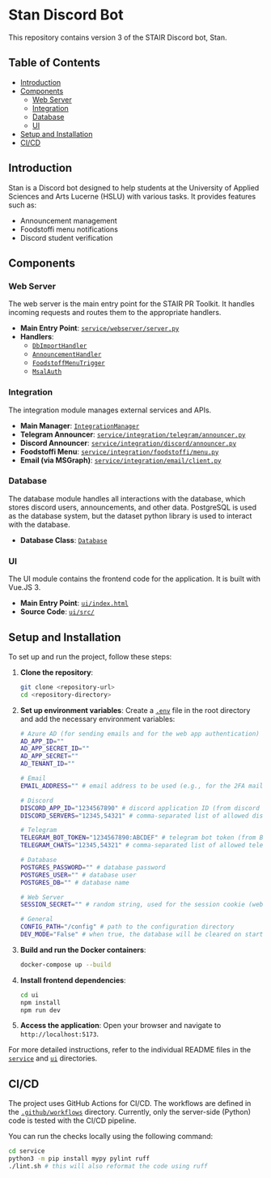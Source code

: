 # Stan Discord Bot

This repository contains version 3 of the STAIR Discord bot, Stan.

## Table of Contents

-   [Introduction](#introduction)
-   [Components](#components)
    -   [Web Server](#web-server)
    -   [Integration](#integration)
    -   [Database](#database)
    -   [UI](#ui)
-   [Setup and Installation](#setup-and-installation)
-   [CI/CD](#cicd)

## Introduction

Stan is a Discord bot designed to help students at the University of Applied Sciences and Arts Lucerne (HSLU) with various tasks. It provides features such as:

-   Announcement management
-   Foodstoffi menu notifications
-   Discord student verification

## Components

### Web Server

The web server is the main entry point for the STAIR PR Toolkit. It handles incoming requests and routes them to the appropriate handlers.

-   **Main Entry Point**: [`service/webserver/server.py`](/service/webserver/server.py)
-   **Handlers**:
    -   [`DbImportHandler`](/service/webserver/db_import.py)
    -   [`AnnouncementHandler`](/service/webserver/announcement.py)
    -   [`FoodstoffMenuTrigger`](/service/webserver/foodstoffi_menu_trigger.py)
    -   [`MsalAuth`](/service/webserver/msal_auth.py)

### Integration

The integration module manages external services and APIs.

-   **Main Manager**: [`IntegrationManager`](/service/integration/manager.py)
-   **Telegram Announcer**: [`service/integration/telegram/announcer.py`](/service/integration/telegram/announcer.py)
-   **Discord Announcer**: [`service/integration/discord/announcer.py`](/service/integration/discord/announcer.py)
-   **Foodstoffi Menu**: [`service/integration/foodstoffi/menu.py`](/service/integration/foodstoffi/menu.py)
-   **Email (via MSGraph)**: [`service/integration/email/client.py`](/service/integration/email/client.py)

### Database

The database module handles all interactions with the database, which stores discord users, announcements, and other data.
PostgreSQL is used as the database system, but the dataset python library is used to interact with the database.

-   **Database Class**: [`Database`](/service/db/db.py)

### UI

The UI module contains the frontend code for the application. It is built with Vue.JS 3.

-   **Main Entry Point**: [`ui/index.html`](/ui/index.html)
-   **Source Code**: [`ui/src/`](/ui/src/)

## Setup and Installation

To set up and run the project, follow these steps:

1. **Clone the repository**:

    ```sh
    git clone <repository-url>
    cd <repository-directory>
    ```

2. **Set up environment variables**:
   Create a [`.env`](/.env) file in the root directory and add the necessary environment variables:

    ```sh
    # Azure AD (for sending emails and for the web app authentication)
    AD_APP_ID=""
    AD_APP_SECRET_ID=""
    AD_APP_SECRET=""
    AD_TENANT_ID=""

    # Email
    EMAIL_ADDRESS="" # email address to be used (e.g., for the 2FA mail)

    # Discord
    DISCORD_APP_ID="1234567890" # discord application ID (from discord developer portal)
    DISCORD_SERVERS="12345,54321" # comma-separated list of allowed discord server IDs

    # Telegram
    TELEGRAM_BOT_TOKEN="1234567890:ABCDEF" # telegram bot token (from BotFather)
    TELEGRAM_CHATS="12345,54321" # comma-separated list of allowed telegram group chat IDs

    # Database
    POSTGRES_PASSWORD="" # database password
    POSTGRES_USER="" # database user
    POSTGRES_DB="" # database name

    # Web Server
    SESSION_SECRET="" # random string, used for the session cookie (web app)

    # General
    CONFIG_PATH="/config" # path to the configuration directory
    DEV_MODE="False" # when true, the database will be cleared on startup
    ```

3. **Build and run the Docker containers**:

    ```sh
    docker-compose up --build
    ```

4. **Install frontend dependencies**:

    ```sh
    cd ui
    npm install
    npm run dev
    ```

5. **Access the application**:
   Open your browser and navigate to `http://localhost:5173`.

For more detailed instructions, refer to the individual README files in the [`service`](/service) and [`ui`](/ui) directories.

## CI/CD

The project uses GitHub Actions for CI/CD. The workflows are defined in the [`.github/workflows`](/.github/workflows) directory.
Currently, only the server-side (Python) code is tested with the CI/CD pipeline.

You can run the checks locally using the following command:

```sh
cd service
python3 -m pip install mypy pylint ruff
./lint.sh # this will also reformat the code using ruff
```
